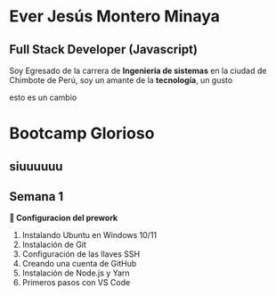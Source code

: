 # Ever Jesús Montero Minaya
## Full Stack Developer (Javascript)

Soy Egresado de la carrera de **Ingenieria de sistemas** en la ciudad de Chimbote de Perú, soy un amante de la **tecnología**, un gusto

esto es un cambio

# Bootcamp Glorioso
## siuuuuuu
## Semana 1
**👀 Configuracion del prework**
1. Instalando Ubuntu en Windows 10/11
1. Instalación de Git
1. Configuración de las llaves SSH
1. Creando una cuenta de GitHub
1. Instalación de Node.js y Yarn
1. Primeros pasos con VS Code
